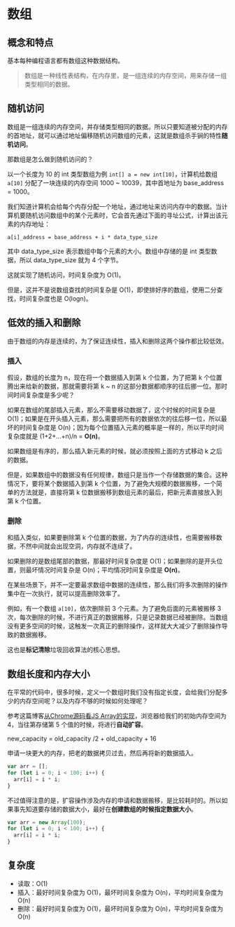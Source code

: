 # 数组

## 概念和特点

基本每种编程语言都有数组这种数据结构。

> 数组是一种线性表结构，在内存里，是一组连续的内存空间，用来存储一组类型相同的数据。


## 随机访问

数组是一组连续的内存空间，并存储类型相同的数据。所以只要知道被分配的内存的首地址，就可以通过地址偏移随机访问数组的元素，这就是数组杀手锏的特性**随机访问**。

那数组是怎么做到随机访问的？

以一个长度为 10 的 int 类型数组为例 `int[] a = new int[10]`，计算机给数组 `a[10]` 分配了一块连续的内存空间 1000 ~ 10039，其中首地址为 base_address = 1000。

我们知道计算机会给每个内存分配一个地址，通过地址来访问内存中的数据。当计算机要随机访问数组中的某个元素时，它会首先通过下面的寻址公式，计算出该元素的内存地址：

```
a[i]_address = base_address + i * data_type_size
```

其中 data_type_size 表示数组中每个元素的大小。数组中存储的是 int 类型数据，所以 data_type_size 就为 4 个字节。

这就实现了随机访问，时间复杂度为 O(1)。

但是，这并不是说数组查找的时间复杂是 O(1)，即使排好序的数组，使用二分查找，时间复杂度也是 O(logn)。

## 低效的插入和删除

由于数组的内存是连续的，为了保证连续性，插入和删除这两个操作都比较低效。

### 插入

假设，数组的长度为 n，现在将一个数据插入到第 k 个位置，为了把第 k 个位置腾出来给新的数据，那就需要将第 k ~ n 的这部分数据都顺序的往后挪一位。那时间时间复杂度是多少呢？

如果在数组的尾部插入元素，那么不需要移动数据了，这个时候的时间复杂是 O(1)；如果是在开头插入元素，那么需要把所有的数据依次的往后移一位，所以最坏的时间复杂度是 O(n)；因为每个位置插入元素的概率是一样的，所以平均时间复杂度就是 (1+2+...+n)/n = **O(n)**。

如果数组是有序的，那么插入新元素的时候，就必须按照上面的方式移动 k 之后的数据。

但是，如果数组中的数据没有任何规律，数组只是当作一个存储数据的集合。这种情况下，要将某个数据插入到第 k 个位置，为了避免大规模的数据搬移，一个简单的方法就是，直接将第 k 位数据搬移到数组元素的最后，把新元素直接放入到第 k 个位置。

### 删除

和插入类似，如果要删除第 k 个位置的数据，为了内存的连续性，也需要搬移数据，不然中间就会出现空洞，内存就不连续了。

如果删除的是数组尾部的数据，那最好时间复杂度是 O(1)；如果删除的是开头位置，则最坏情况时间复杂是 O(n)；平均情况时间复杂度是 **O(n)**。

在某些场景下，并不一定要最求数组中数据的连续性，那么我们将多次删除的操作集中在一次执行，就可以提高删除效率了。

例如，有一个数组 `a[10]`，依次删除前 3 个元素。为了避免后面的元素被搬移 3 次，每次删除的时候，不进行真正的数据搬移，只是记录数据已经被删除。当数组没有更多空间的时候，这触发一次真正的删除操作，这样就大大减少了删除操作导致的数据搬移。

这也是**标记清除**垃圾回收算法的核心思想。

## 数组长度和内存大小

在平常的代码中，很多时候，定义一个数组时我们没有指定长度，会给我们分配多少的内存空间呢？以及内存不够的时候如何处理呢？

参考这篇博客[从Chrome源码看JS Array的实现](https://www.yinchengli.com/2017/04/16/chrome-js-array/)，浏览器给我们的初始内存空间为 4，当往第存储第 5 个值的时候，将进行**自动扩容**。

new_capacity = old_capacity /2 + old_capacity + 16

申请一块更大的内存，把老的数据拷贝过去，然后再将新的数据插入。

```js
var arr = [];
for (let i = 0; i < 100; i++) {
  arr[i] = i * i;
}
```

不过值得注意的是，扩容操作涉及内存的申请和数据搬移，是比较耗时的。所以如果事先知道要存储的数据大小，最好在**创建数组的时候指定数据大小**。

```js
var arr = new Array(100);
for (let i = 0; i < 100; i++) {
  arr[i] = i * i;
}
```

## 复杂度

- 读取：O(1)
- 插入：最好时间复杂度为 O(1)，最坏时间复杂度为 O(n)，平均时间复杂度为 O(n)
- 删除：最好时间复杂度为 O(1)，最坏时间复杂度为 O(n)，平均时间复杂度为 O(n)